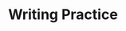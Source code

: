 ---
title: Writing Practice

source:
- title: Common Core Basics
  subject: Social Studies
  chapter: 7
  toc_type: Lesson Review
  toc_number: 7.2
  pages: 274 - 277

questions:
  - number: 1
    text: >
        Do you think that globalization is beneficial? In a notebook. write a journal entry giving your opinion. Support your ideas with details from the lesson. other reading. and your own experience.
    choice:
      - option: blank
    answer:
      - text: >
          Look at some of your recent purchases to see where they were made.
          <br /><br />
          Sample Response
          <br /><br />
          Globalization could be beneficial to everyone, but right now, everyone does not gain an equal share. The people who produce the goods or services that are shipped to developed countries usually do not see much profit from their labor. It is the investment companies and their stockholders who are gaining the most from globalization.
        
layout: cc_review
---